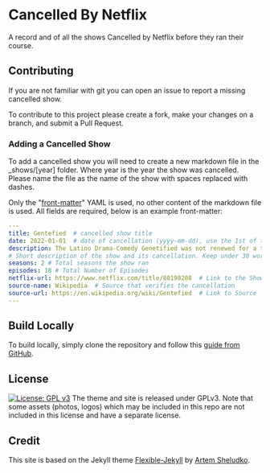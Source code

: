 # Cancelled By Netflix

A record and of all the shows Cancelled by Netflix before they ran their course.

## Contributing

If you are not familiar with git you can open an issue to report a missing cancelled show. 

To contribute to this project please create a fork, make your changes on a branch, and submit a Pull Request.

### Adding a Cancelled Show

To add a cancelled show you will need to create a new markdown file in the _shows/[year] folder. Where year is the year the show was cancelled. Please name the file as the name of the show with spaces replaced with dashes. 

Only the "[front-matter](https://jekyllrb.com/docs/front-matter/)" YAML is used, no other content of the markdown file is used. All fields are required, below is an example front-matter:

```yml
---
title: Gentefied  # cancelled show title
date: 2022-01-01  # date of cancellation (yyyy-mm-dd), use the 1st of the month when only month is known
description: The Latino Drama-Comedy Genetified was not renewed for a third season. 
# Short description of the show and its cancellation. Keep under 30 words
seasons: 2 # Total seasons the show ran
episodes: 18 # Total Number of Episodes
netflix-url: https://www.netflix.com/title/80198208  # Link to the Show On Netflix
source-name: Wikipedia  # Source that verifies the cancellation
source-url: https://en.wikipedia.org/wiki/Gentefied  # Link to Source
---
```

## Build Locally

To build locally, simply clone the repository and follow this [guide from GitHub](https://docs.github.com/en/pages/setting-up-a-github-pages-site-with-jekyll/testing-your-github-pages-site-locally-with-jekyll).

## License
[![License: GPL v3](https://img.shields.io/badge/License-GPLv3-blue.svg)](https://github.com/jtmullen/cancelledbynetflix/blob/main/LICENSE)
The theme and site is released under GPLv3. Note that some assets (photos, logos) which may be included in this repo are not included in this license and have a separate license. 

## Credit

This site is based on the Jekyll theme [Flexible-Jekyll](https://github.com/artemsheludko/flexible-jekyll) by [Artem Sheludko](https://github.com/artemsheludko). 

